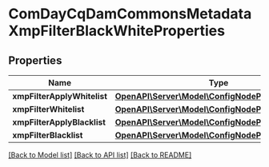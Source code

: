 # ComDayCqDamCommonsMetadataXmpFilterBlackWhiteProperties

## Properties
Name | Type | Description | Notes
------------ | ------------- | ------------- | -------------
**xmpFilterApplyWhitelist** | [**OpenAPI\Server\Model\ConfigNodePropertyBoolean**](ConfigNodePropertyBoolean.md) |  | [optional] 
**xmpFilterWhitelist** | [**OpenAPI\Server\Model\ConfigNodePropertyArray**](ConfigNodePropertyArray.md) |  | [optional] 
**xmpFilterApplyBlacklist** | [**OpenAPI\Server\Model\ConfigNodePropertyBoolean**](ConfigNodePropertyBoolean.md) |  | [optional] 
**xmpFilterBlacklist** | [**OpenAPI\Server\Model\ConfigNodePropertyArray**](ConfigNodePropertyArray.md) |  | [optional] 

[[Back to Model list]](../README.md#documentation-for-models) [[Back to API list]](../README.md#documentation-for-api-endpoints) [[Back to README]](../README.md)


